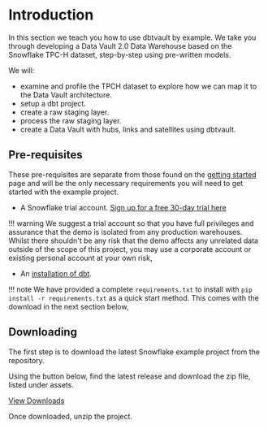 # Introduction
In this section we teach you how to use dbtvault by example. We take you through developing a 
Data Vault 2.0 Data Warehouse based on the Snowflake TPC-H dataset, step-by-step using pre-written models.

We will:

- examine and profile the TPCH dataset to explore how we can map it to the Data Vault architecture.
- setup a dbt project.
- create a raw staging layer.
- process the raw staging layer.
- create a Data Vault with hubs, links and satellites using dbtvault.

## Pre-requisites

These pre-requisites are separate from those found on the [getting started](gettingstarted.md) page and will 
be the only necessary requirements you will need to get started with the example project. 

- A Snowflake trial account. [Sign up for a free 30-day trial here](https://trial.snowflake.com/ab/)

!!! warning
    We suggest a trial account so that you have full privileges and assurance that the demo is isolated from any
    production warehouses. Whilst there shouldn't be any risk that the demo affects any unrelated data outside of the 
    scope of this project, you may use a corporate account or existing personal account at your own risk, 
    
- An [installation of dbt](https://docs.getdbt.com/docs/installation).

!!! note
    We have provided a complete ```requirements.txt``` to install with ```pip install -r requirements.txt```
    as a quick start method. This comes with the download in the next section below,

## Downloading

The first step is to download the latest Snowflake example project from the repository.

Using the button below, find the latest release and download the zip file, listed under assets.

<a href="https://github.com/Datavault-UK/snowflakeDemo/releases" class="btn">
<i class="fa fa-download"></i> View Downloads
</a>

Once downloaded, unzip the project.